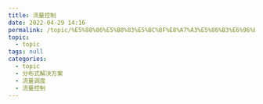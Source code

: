 ```yaml
---
title: 流量控制
date: 2022-04-29 14:16
permalink: /topic/%E5%88%86%E5%B8%83%E5%BC%8F%E8%A7%A3%E5%86%B3%E6%96%B9%E6%A1%88/%E6%B5%81%E9%87%8F%E8%B0%83%E5%BA%A6/%E6%B5%81%E9%87%8F%E6%8E%A7%E5%88%B6
topic: 
  - topic
tags: null
categories: 
  - topic
  - 分布式解决方案
  - 流量调度
  - 流量控制
---
```

　　
